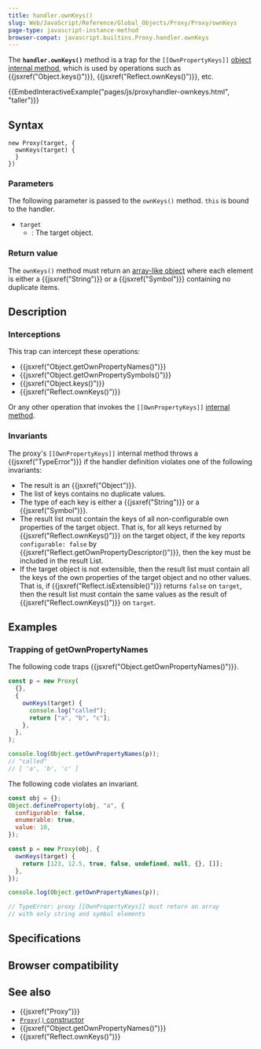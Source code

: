 ```yaml
---
title: handler.ownKeys()
slug: Web/JavaScript/Reference/Global_Objects/Proxy/Proxy/ownKeys
page-type: javascript-instance-method
browser-compat: javascript.builtins.Proxy.handler.ownKeys
---
```




The **`handler.ownKeys()`** method is a trap for the `[[OwnPropertyKeys]]` [object internal method](/Web/JavaScript/Reference/Global_Objects/Proxy#object_internal_methods), which is used by operations such as {{jsxref("Object.keys()")}}, {{jsxref("Reflect.ownKeys()")}}, etc.

{{EmbedInteractiveExample("pages/js/proxyhandler-ownkeys.html", "taller")}}

## Syntax

```js-nolint
new Proxy(target, {
  ownKeys(target) {
  }
})
```

### Parameters

The following parameter is passed to the `ownKeys()` method. `this` is bound to the handler.

- `target`
  - : The target object.

### Return value

The `ownKeys()` method must return an [array-like object](/Web/JavaScript/Reference/Global_Objects/Array#array-like_objects) where each element is either a {{jsxref("String")}} or a {{jsxref("Symbol")}} containing no duplicate items.

## Description

### Interceptions

This trap can intercept these operations:

- {{jsxref("Object.getOwnPropertyNames()")}}
- {{jsxref("Object.getOwnPropertySymbols()")}}
- {{jsxref("Object.keys()")}}
- {{jsxref("Reflect.ownKeys()")}}

Or any other operation that invokes the `[[OwnPropertyKeys]]` [internal method](/Web/JavaScript/Reference/Global_Objects/Proxy#object_internal_methods).

### Invariants

The proxy's `[[OwnPropertyKeys]]` internal method throws a {{jsxref("TypeError")}} if the handler definition violates one of the following invariants:

- The result is an {{jsxref("Object")}}.
- The list of keys contains no duplicate values.
- The type of each key is either a {{jsxref("String")}} or a {{jsxref("Symbol")}}.
- The result list must contain the keys of all non-configurable own properties of the target object. That is, for all keys returned by {{jsxref("Reflect.ownKeys()")}} on the target object, if the key reports `configurable: false` by {{jsxref("Reflect.getOwnPropertyDescriptor()")}}, then the key must be included in the result List.
- If the target object is not extensible, then the result list must contain all the keys of the own properties of the target object and no other values. That is, if {{jsxref("Reflect.isExtensible()")}} returns `false` on `target`, then the result list must contain the same values as the result of {{jsxref("Reflect.ownKeys()")}} on `target`.

## Examples

### Trapping of getOwnPropertyNames

The following code traps {{jsxref("Object.getOwnPropertyNames()")}}.

```js
const p = new Proxy(
  {},
  {
    ownKeys(target) {
      console.log("called");
      return ["a", "b", "c"];
    },
  },
);

console.log(Object.getOwnPropertyNames(p));
// "called"
// [ 'a', 'b', 'c' ]
```

The following code violates an invariant.

```js example-bad
const obj = {};
Object.defineProperty(obj, "a", {
  configurable: false,
  enumerable: true,
  value: 10,
});

const p = new Proxy(obj, {
  ownKeys(target) {
    return [123, 12.5, true, false, undefined, null, {}, []];
  },
});

console.log(Object.getOwnPropertyNames(p));

// TypeError: proxy [[OwnPropertyKeys]] must return an array
// with only string and symbol elements
```

## Specifications



## Browser compatibility



## See also

- {{jsxref("Proxy")}}
- [`Proxy()` constructor](/Web/JavaScript/Reference/Global_Objects/Proxy/Proxy)
- {{jsxref("Object.getOwnPropertyNames()")}}
- {{jsxref("Reflect.ownKeys()")}}
